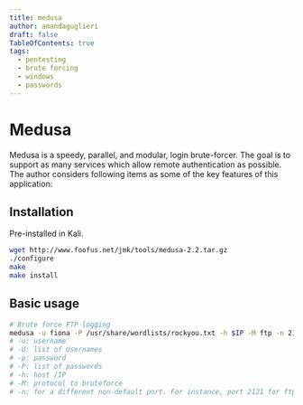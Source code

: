 ```yaml
---
title: medusa 
author: amandaguglieri
draft: false
TableOfContents: true
tags:
  - pentesting
  - brute forcing
  - windows
  - passwords
---
```

# Medusa

Medusa is a speedy, parallel, and modular, login brute-forcer. The goal is to support as many services which allow remote authentication as possible. The author considers following items as some of the key features of this application:

## Installation 

Pre-installed in Kali.

```bash
wget http://www.foofus.net/jmk/tools/medusa-2.2.tar.gz
./configure
make
make install
```

## Basic usage


```bash
# Brute force FTP logging
medusa -u fiona -P /usr/share/wordlists/rockyou.txt -h $IP -M ftp -n 2121
# -u: username
# -U: list of Usernames
# -p: password
# -P: list of passwords
# -h: host /IP
# -M: protocol to bruteforce
# -n: for a different non-default port. For instance, port 2121 for ftp 
```

